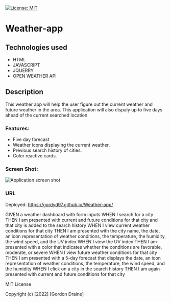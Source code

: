 [![License: MIT](https://img.shields.io/badge/License-MIT-yellow.svg)](https://opensource.org/licenses/MIT)

# Weather-app

## Technologies used
* HTML
* JAVASCRIPT
* JQUERRY
* OPEN WEATHER API

## Description
This weather app will help the user figure out the current weather and future weather in the area. This application will also dispaly 
up to five days ahead of the current searched location. 

### Features:
* Five day forecast
* Weather icons displaying the current weather.
* Previous search history of cities.
* Color reactive cards.

### Screen Shot:
![Application screen shot](.assets/images/weather-cap.PNG)

### URL
Deployed: https://gordyd97.github.io/Weather-app/

GIVEN a weather dashboard with form inputs
WHEN I search for a city
THEN I am presented with current and future conditions for that city and that city is added to the search history
WHEN I view current weather conditions for that city
THEN I am presented with the city name, the date, an icon representation of weather conditions, the temperature, the humidity, the wind speed, and the UV index
WHEN I view the UV index
THEN I am presented with a color that indicates whether the conditions are favorable, moderate, or severe
WHEN I view future weather conditions for that city
THEN I am presented with a 5-day forecast that displays the date, an icon representation of weather conditions, the temperature, the wind speed, and the humidity
WHEN I click on a city in the search history
THEN I am again presented with current and future conditions for that city

MIT License

Copyright (c) [2022] [Gordon Draine]

